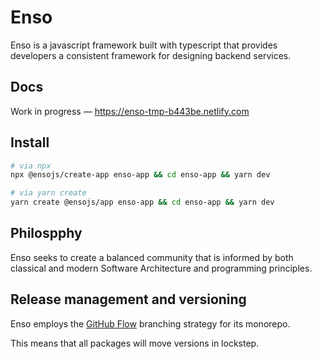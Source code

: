 # Enso

Enso is a javascript framework built with typescript that provides developers a consistent framework for designing backend services.

## Docs

Work in progress — <https://enso-tmp-b443be.netlify.com>

## Install

```bash
# via npx
npx @ensojs/create-app enso-app && cd enso-app && yarn dev

# via yarn create
yarn create @ensojs/app enso-app && cd enso-app && yarn dev
```

## Philospphy

Enso seeks to create a balanced community that is informed by both classical
and modern Software Architecture and programming principles.

## Release management and versioning

Enso employs the [GitHub Flow](https://gitversion.readthedocs.io/en/latest/git-branching-strategies/githubflow/) branching strategy for its monorepo.

This means that all packages will move versions in lockstep.
